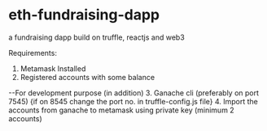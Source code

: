 # eth-fundraising-dapp
 a fundraising dapp build on truffle, reactjs and web3

 Requirements:
 1. Metamask Installed
 2. Registered accounts with some balance

--For development purpose (in addition)
 3. Ganache cli (preferably on port 7545) {if on 8545 change the port no. in truffle-config.js file}
 4. Import the accounts from ganache to metamask using private key (minimum 2 accounts)
